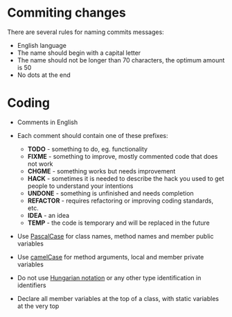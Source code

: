 # Commiting changes

There are several rules for naming commits messages:

* English language
* The name should begin with a capital letter
* The name should not be longer than 70 characters, the optimum amount is 50
* No dots at the end

# Coding

* Comments in English
* Each comment should contain one of these prefixes:
    * **TODO** - something to do, eg. functionality
    * **FIXME** - something to improve, mostly commented code that does not work
    * **CHGME** - something works but needs improvement
    * **HACK** - sometimes it is needed to describe the hack you used to get people to understand your intentions
    * **UNDONE** - something is unfinished and needs completion
    * **REFACTOR** - requires refactoring or improving coding standards, etc.
    * **IDEA** - an idea
    * **TEMP** - the code is temporary and will be replaced in the future

* Use [PascalCase](https://en.wikipedia.org/wiki/PascalCase) for class names, method names and member public variables

* Use [camelCase](https://en.wikipedia.org/wiki/Camel_case) for method arguments, local and member private variables

* Do not use [Hungarian notation](https://en.wikipedia.org/wiki/Hungarian_notation) or any other type identification in identifiers

* Declare all member variables at the top of a class, with static variables at the very top
